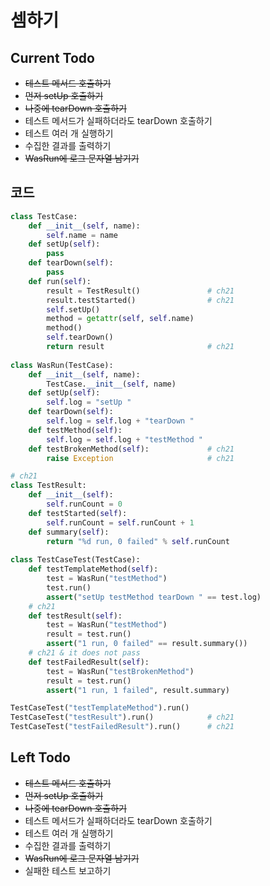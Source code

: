 # 셈하기

## Current Todo
- ~~테스트 메서드 호출하기~~
- ~~먼저 setUp 호출하기~~
- ~~나중에 tearDown 호출하기~~
- 테스트 메서드가 실패하더라도 tearDown 호출하기
- 테스트 여러 개 실행하기
- 수집한 결과를 출력하기
- ~~WasRun에 로그 문자열 남기기~~

## 코드
```Python
class TestCase:
    def __init__(self, name):
        self.name = name
    def setUp(self):
        pass
    def tearDown(self):
        pass
    def run(self):
        result = TestResult()               # ch21
        result.testStarted()                # ch21
        self.setUp()
        method = getattr(self, self.name)
        method()
        self.tearDown()
        return result                       # ch21
        
class WasRun(TestCase):
    def __init__(self, name):
        TestCase.__init__(self, name)
    def setUp(self):
        self.log = "setUp "
    def tearDown(self):
        self.log = self.log + "tearDown "
    def testMethod(self):
        self.log = self.log + "testMethod "
    def testBrokenMethod(self):             # ch21
        raise Exception                     # ch21

# ch21
class TestResult:
    def __init__(self):
        self.runCount = 0
    def testStarted(self):
        self.runCount = self.runCount + 1
    def summary(self):
        return "%d run, 0 failed" % self.runCount
        
class TestCaseTest(TestCase):
    def testTemplateMethod(self):
        test = WasRun("testMethod")
        test.run()
        assert("setUp testMethod tearDown " == test.log)
    # ch21
    def testResult(self):
        test = WasRun("testMethod")
        result = test.run()
        assert("1 run, 0 failed" == result.summary())
    # ch21 & it does not pass
    def testFailedResult(self):
        test = WasRun("testBrokenMethod")
        result = test.run()
        assert("1 run, 1 failed", result.summary)

TestCaseTest("testTemplateMethod").run()
TestCaseTest("testResult").run()            # ch21
TestCaseTest("testFailedResult").run()      # ch21
```

## Left Todo
- ~~테스트 메서드 호출하기~~
- ~~먼저 setUp 호출하기~~
- ~~나중에 tearDown 호출하기~~
- 테스트 메서드가 실패하더라도 tearDown 호출하기
- 테스트 여러 개 실행하기
- 수집한 결과를 출력하기
- ~~WasRun에 로그 문자열 남기기~~
- 실패한 테스트 보고하기